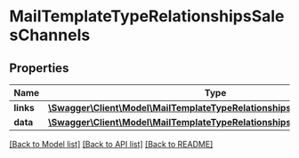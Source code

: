 # MailTemplateTypeRelationshipsSalesChannels

## Properties
Name | Type | Description | Notes
------------ | ------------- | ------------- | -------------
**links** | [**\Swagger\Client\Model\MailTemplateTypeRelationshipsSalesChannelsLinks**](MailTemplateTypeRelationshipsSalesChannelsLinks.md) |  | [optional] 
**data** | [**\Swagger\Client\Model\MailTemplateTypeRelationshipsSalesChannelsData[]**](MailTemplateTypeRelationshipsSalesChannelsData.md) |  | [optional] 

[[Back to Model list]](../../README.md#documentation-for-models) [[Back to API list]](../../README.md#documentation-for-api-endpoints) [[Back to README]](../../README.md)

